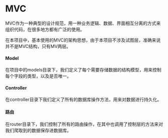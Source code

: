 # MVC
MVC作为一种典型的设计规范，用一种业务逻辑、数据、界面相互分离的方式来组织代码，在很多地方都有广泛的使用。

在本项目中，基本使用的MVC的架构思想，由于本项目不涉及试图层，准确来说并不是MVC结构，只有MV两层。

#### Model
在项目中的models目录下，我们定义了每个需要存储数据的结构模型，用来控制每个字段的类型，以及是否唯一。

#### Controller
在controller目录下我们定义了所有的数据库操作方法，用来对数据进行持久化。

#### 路由
在router目录下，我们控制了所有的路由操作，在其中也调用了控制层的方法来对我们爬取到的数据保存进数据库。